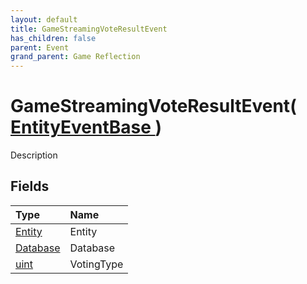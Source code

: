 ```yaml
---
layout: default
title: GameStreamingVoteResultEvent
has_children: false
parent: Event
grand_parent: Game Reflection
---
```

# GameStreamingVoteResultEvent( [ EntityEventBase ](/riftbreaker-wiki/docs/game-reflection/events/entity_event_base/) )
Description 

## Fields

| Type | Name |
|:----------|:--------------|
| [Entity](/riftbreaker-wiki/docs/game-reflection/classes/entity/) | Entity |
| [Database](/riftbreaker-wiki/docs/game-reflection/components/database/) | Database |
| [uint](/riftbreaker-wiki/docs/game-reflection/components/uint/) | VotingType |

